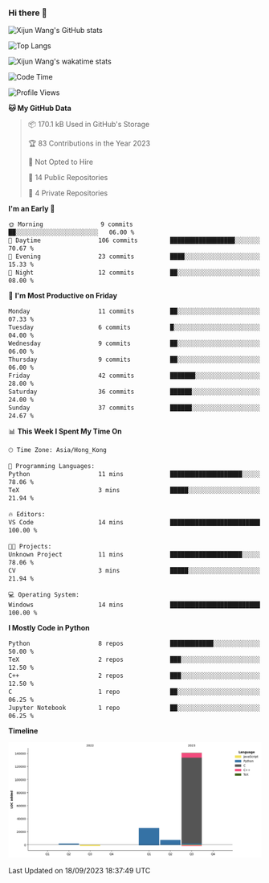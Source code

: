 ### Hi there 👋

![Xijun Wang's GitHub stats](https://github-readme-stats.vercel.app/api?username=kopper-xdu&show_icons=true&bg_color=00000000)

![Top Langs](https://github-readme-stats.vercel.app/api/top-langs/?username=kopper-xdu&size_weight=0.5&count_weight=0.5&exclude_repo=homepage,kopper-xdu.github.io&layout=compact)


![Xijun Wang's wakatime stats](https://github-readme-stats.vercel.app/api/wakatime?username=kopper)

<!--START_SECTION:waka-->
![Code Time](http://img.shields.io/badge/Code%20Time-96%20hrs-blue)

![Profile Views](http://img.shields.io/badge/Profile%20Views-2-blue)

**🐱 My GitHub Data** 

> 📦 170.1 kB Used in GitHub's Storage 
 > 
> 🏆 83 Contributions in the Year 2023
 > 
> 🚫 Not Opted to Hire
 > 
> 📜 14 Public Repositories 
 > 
> 🔑 4 Private Repositories 
 > 
**I'm an Early 🐤** 

```text
🌞 Morning                9 commits           ██░░░░░░░░░░░░░░░░░░░░░░░   06.00 % 
🌆 Daytime                106 commits         ██████████████████░░░░░░░   70.67 % 
🌃 Evening                23 commits          ████░░░░░░░░░░░░░░░░░░░░░   15.33 % 
🌙 Night                  12 commits          ██░░░░░░░░░░░░░░░░░░░░░░░   08.00 % 
```
📅 **I'm Most Productive on Friday** 

```text
Monday                   11 commits          ██░░░░░░░░░░░░░░░░░░░░░░░   07.33 % 
Tuesday                  6 commits           █░░░░░░░░░░░░░░░░░░░░░░░░   04.00 % 
Wednesday                9 commits           ██░░░░░░░░░░░░░░░░░░░░░░░   06.00 % 
Thursday                 9 commits           ██░░░░░░░░░░░░░░░░░░░░░░░   06.00 % 
Friday                   42 commits          ███████░░░░░░░░░░░░░░░░░░   28.00 % 
Saturday                 36 commits          ██████░░░░░░░░░░░░░░░░░░░   24.00 % 
Sunday                   37 commits          ██████░░░░░░░░░░░░░░░░░░░   24.67 % 
```


📊 **This Week I Spent My Time On** 

```text
🕑︎ Time Zone: Asia/Hong_Kong

💬 Programming Languages: 
Python                   11 mins             ████████████████████░░░░░   78.06 % 
TeX                      3 mins              █████░░░░░░░░░░░░░░░░░░░░   21.94 % 

🔥 Editors: 
VS Code                  14 mins             █████████████████████████   100.00 % 

🐱‍💻 Projects: 
Unknown Project          11 mins             ████████████████████░░░░░   78.06 % 
CV                       3 mins              █████░░░░░░░░░░░░░░░░░░░░   21.94 % 

💻 Operating System: 
Windows                  14 mins             █████████████████████████   100.00 % 
```

**I Mostly Code in Python** 

```text
Python                   8 repos             ████████████░░░░░░░░░░░░░   50.00 % 
TeX                      2 repos             ███░░░░░░░░░░░░░░░░░░░░░░   12.50 % 
C++                      2 repos             ███░░░░░░░░░░░░░░░░░░░░░░   12.50 % 
C                        1 repo              ██░░░░░░░░░░░░░░░░░░░░░░░   06.25 % 
Jupyter Notebook         1 repo              ██░░░░░░░░░░░░░░░░░░░░░░░   06.25 % 
```



**Timeline**

![Lines of Code chart](https://raw.githubusercontent.com/kopper-xdu/kopper-xdu/main/assets/bar_graph.png)


 Last Updated on 18/09/2023 18:37:49 UTC
<!--END_SECTION:waka-->

<!--
**kopper-xdu/kopper-xdu** is a ✨ _special_ ✨ repository because its `README.md` (this file) appears on your GitHub profile.

Here are some ideas to get you started:

- 🔭 I’m currently working on ...
- 🌱 I’m currently learning ...
- 👯 I’m looking to collaborate on ...
- 🤔 I’m looking for help with ...
- 💬 Ask me about ...
- 📫 How to reach me: ...
- 😄 Pronouns: ...
- ⚡ Fun fact: ...
-->
